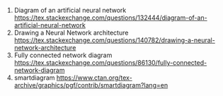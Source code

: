 1. Diagram of an artificial neural network   https://tex.stackexchange.com/questions/132444/diagram-of-an-artificial-neural-network
2. Drawing a Neural Network architecture  https://tex.stackexchange.com/questions/140782/drawing-a-neural-network-architecture
3. Fully connected network diagram   https://tex.stackexchange.com/questions/86130/fully-connected-network-diagram
4. smartdiagram   https://www.ctan.org/tex-archive/graphics/pgf/contrib/smartdiagram?lang=en
